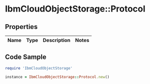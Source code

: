 # IbmCloudObjectStorage::Protocol

## Properties

Name | Type | Description | Notes
------------ | ------------- | ------------- | -------------

## Code Sample

```ruby
require 'IbmCloudObjectStorage'

instance = IbmCloudObjectStorage::Protocol.new()
```


